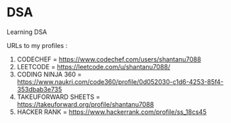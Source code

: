 # DSA
Learning DSA

URLs to my profiles :

1. CODECHEF =  https://www.codechef.com/users/shantanu7088
2. LEETCODE = https://leetcode.com/u/shantanu7088/ 
3. CODING NINJA 360 = https://www.naukri.com/code360/profile/0d052030-c1d6-4253-85f4-353dbab3e735
4. TAKEUFORWARD SHEETS = https://takeuforward.org/profile/shantanu7088
5. HACKER RANK = https://www.hackerrank.com/profile/ss_18cs45
